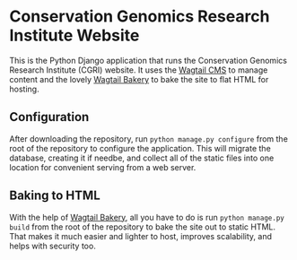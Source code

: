 Conservation Genomics Research Institute Website
================================================

This is the Python Django application that runs the Conservation Genomics
Research Institute (CGRI) website. It uses the [Wagtail CMS][1] to manage
content and the lovely [Wagtail Bakery][2] to bake the site to flat HTML for
hosting.


## Configuration

After downloading the repository, run `python manage.py configure` from the
root of the repository to configure the application. This will migrate the
database, creating it if needbe, and collect all of the static files into one
location for convenient serving from a web server.


## Baking to HTML

With the help of [Wagtail Bakery][2], all you have to do is run `python
manage.py build` from the root of the repository to bake the site out to static
HTML. That makes it much easier and lighter to host, improves scalability, and
helps with security too.


[1]: https://wagtail.io/
[2]: https://github.com/wagtail/wagtail-bakery

